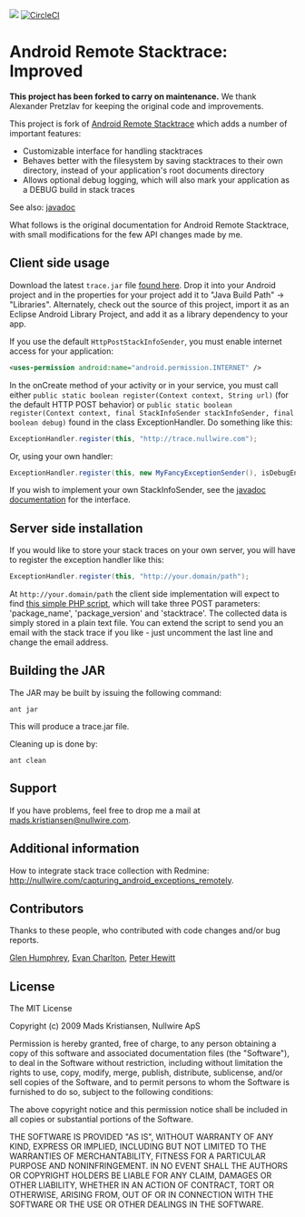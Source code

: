 [![](https://jitpack.io/v/somemove/android-remote-stacktrace-logger.svg)](https://jitpack.io/#somemove/android-remote-stacktrace-logger) [![CircleCI](https://circleci.com/gh/somemove/android-remote-stacktrace-logger.svg?style=svg)](https://circleci.com/gh/somemove/android-remote-stacktrace-logger)

Android Remote Stacktrace: Improved
===================================

**This project has been forked to carry on maintenance.** We thank Alexander Pretzlav for keeping the original code and improvements.

This project is fork of [Android Remote Stacktrace][1] which adds a number of important features:

 * Customizable interface for handling stacktraces
 * Behaves better with the filesystem by saving stacktraces to their own directory, instead of your application's root documents directory
 * Allows optional debug logging, which will also mark your application as a DEBUG build in stack traces

See also: [javadoc](http://pretz.github.com/improved-android-remote-stacktrace/javadoc/)

What follows is the original documentation for Android Remote Stacktrace, with small modifications for the few API changes made by me.

## Client side usage

Download the latest `trace.jar` file [found here](https://github.com/downloads/Pretz/improved-android-remote-stacktrace/trace.jar). Drop it into your Android project and in the properties for your project add it to "Java Build Path" -> "Libraries". Alternately, check out the source of this project, import it as an Eclipse Android Library Project, and add it as a library dependency to your app.

If you use the default `HttpPostStackInfoSender`, you must enable internet access for your application:

```xml
<uses-permission android:name="android.permission.INTERNET" />
```

In the onCreate method of your activity or in your service, you must call either `public static boolean register(Context context, String url)` (for the default HTTP POST behavior) or `public static boolean register(Context context, final StackInfoSender stackInfoSender, final boolean debug)` found in the class ExceptionHandler. Do something like this:

```java
ExceptionHandler.register(this, "http://trace.nullwire.com");
```

Or, using your own handler:

```java
ExceptionHandler.register(this, new MyFancyExceptionSender(), isDebugEnabled);
```

If you wish to implement your own StackInfoSender, see the [javadoc documentation](http://pretz.github.com/improved-android-remote-stacktrace/javadoc/index.html?com/nullwire/trace/StackInfoSender.html) for the interface.

## Server side installation

If you would like to store your stack traces on your own server, you will have to register the exception handler like this:

```java
ExceptionHandler.register(this, "http://your.domain/path"); 
```

At `http://your.domain/path` the client side implementation will expect to find [this simple PHP script](https://github.com/Pretz/improved-android-remote-stacktrace/blob/master/server/collect/server.php), which will take three POST parameters: 'package_name', 'package_version' and 'stacktrace'. The collected data is simply stored in a plain text file. You can extend the script to send you an email with the stack trace if you like - just uncomment the last line and change the email address.

## Building the JAR

The JAR may be built by issuing the following command:

    ant jar

This will produce a trace.jar file.

Cleaning up is done by:

    ant clean
    
## Support

If you have problems, feel free to drop me a mail at mads.kristiansen@nullwire.com.

## Additional information

How to integrate stack trace collection with Redmine: http://nullwire.com/capturing_android_exceptions_remotely.

## Contributors

Thanks to these people, who contributed with code changes and/or bug reports.

[Glen Humphrey](http://glendonhumphrey.com/), [Evan Charlton](http://evancharlton.com/), [Peter Hewitt](http://dweebos.com/)

## License


The MIT License

Copyright (c) 2009 Mads Kristiansen, Nullwire ApS

Permission is hereby granted, free of charge, to any person obtaining a copy of this software and associated documentation files (the "Software"), to deal in the Software without restriction, including without limitation the rights to use, copy, modify, merge, publish, distribute, sublicense, and/or sell copies of the Software, and to permit persons to whom the Software is furnished to do so, subject to the following conditions:

The above copyright notice and this permission notice shall be included in all copies or substantial portions of the Software.

THE SOFTWARE IS PROVIDED "AS IS", WITHOUT WARRANTY OF ANY KIND, EXPRESS OR IMPLIED, INCLUDING BUT NOT LIMITED TO THE WARRANTIES OF MERCHANTABILITY, FITNESS FOR A PARTICULAR PURPOSE AND NONINFRINGEMENT. IN NO EVENT SHALL THE AUTHORS OR COPYRIGHT HOLDERS BE LIABLE FOR ANY CLAIM, DAMAGES OR OTHER LIABILITY, WHETHER IN AN ACTION OF CONTRACT, TORT OR OTHERWISE, ARISING FROM, OUT OF OR IN CONNECTION WITH THE SOFTWARE OR THE USE OR OTHER DEALINGS IN THE SOFTWARE.


[1]: http://code.google.com/p/android-remote-stacktrace